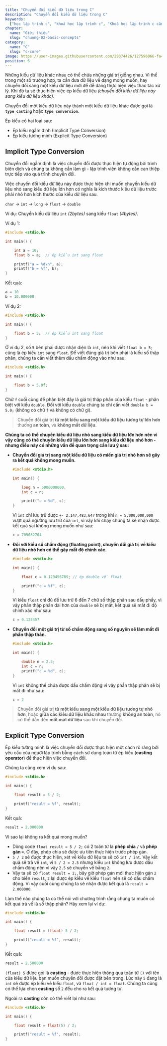 ```yaml
---
title: "Chuyển đổi kiểu dữ liệu trong C"
description: "Chuyển đổi kiểu dữ liệu trong C"
keywords:
  ["học lập trình c", "khoá học lập trình c", "Khoá học lập trình c căn bản"]
chapter:
  name: "Giới thiệu"
  slug: "chuong-02-basic-concepts"
category:
  name: "C"
  slug: "c-core"
image: https://user-images.githubusercontent.com/29374426/127596066-fa46df01-982f-4a72-b6d1-f7d8f5c5a9b3.png
position: 6
---
```


Những kiểu dữ liệu khác nhau có thể chứa những giá trị giống nhau. Vì thế trong một số trường hợp, ta cần đưa dữ liệu về dạng mong muốn, hay chuyển đổi sang một kiểu dữ liệu mới để dễ dàng thực hiện việc thao tác xử lý. Khi đó ta sẽ thực hiện việc ép kiểu dữ liệu _(chuyển đổi kiểu dữ liệu này sang kiểu dữ liệu khác)_.

Chuyển đổi một kiểu dữ liệu này thành một kiểu dữ liệu khác được gọi là **`type casting`** hoặc **`type conversion`**.

Ép kiểu có hai loại sau:

- Ép kiểu ngầm định (Implicit Type Conversion)
- Ép kiểu tường minh (Explicit Type Conversion)

## Implicit Type Conversion

Chuyển đổi ngầm định là việc chuyển đổi được thực hiện tự động bởi trình biên dịch và chúng ta không cần làm gì - lập trình viên không cần can thiệp trực tiếp vào quá trình chuyển đổi.

Việc chuyển đổi kiểu dữ liệu này được thực hiện khi muốn chuyển kiểu dữ liệu nhỏ sang kiểu dữ liệu lớn hơn có nghĩa là kích thước kiểu dữ liệu trước phải nhỏ hơn kích thước của kiểu dữ liệu sau.

`char` -> `int` -> `long` -> `float` -> `double`

Ví dụ: Chuyển kiểu dữ liệu `int` _(2bytes)_ sang kiểu `float` _(4bytes)_.

Ví dụ 1:

```c
#include <stdio.h>

int main() {

    int a = 10;
    float b = a;  // ép kiểu int sang float

    printf("a = %d\n", a);
    printf("b = %f", b);
}
```

Kết quả:

```c
a = 10
b = 10.000000
```

Ví dụ 2:

```c
#include <stdio.h>

int main() {

    float b = 5;  // ép kiểu int sang float
}
```

Ở ví dụ 2, số `5` bên phải được nhận diện là `int`, nên khi viết `float b = 5;` cũng là ép kiểu `int` sang `float`. Để viết đúng giá trị bên phải là kiểu số thập phân, chúng ta cần viết thêm dấu chấm động vào như sau:

```c
#include <stdio.h>

int main() {

    float b = 5.0f;
}
```

Chữ `f` cuối cùng để phân biệt đây là giá trị thập phân của kiểu `float` - phân biệt với kiểu `double`. Đối với kiểu `double` chúng ta chỉ cần viết `double b = 5.0;` (không có chữ `f` và không có chữ gì).

> Chuyển đổi giá trị **từ một kiểu sang một kiểu dữ liệu tương tự lớn hơn** thường **an toàn**, và **không mất dữ liệu**.

**Chúng ta có thể chuyển kiểu dữ liệu nhỏ sang kiểu dữ liệu lớn hơn nên vì vậy cũng có thể chuyển kiểu dữ liệu lớn hơn sang kiểu dữ liệu nhỏ hơn - nhưng điều này có những vấn đề quan trọng cần lưu ý sau:**

- **Chuyển đổi giá trị sang một kiểu dữ liệu có miền giá trị nhỏ hơn sẽ gây ra kết quả không mong muốn.**

  ```c
  #include <stdio.h>

  int main() {

      long n = 5000000000;
      int c = n;

      printf("c = %d", c);
  }
  ```

  Vì `int` chỉ lưu trữ được `+- 2,147,483,647` trong khi `n = 5,000,000,000` vượt quá ngưỡng lưu trữ của `int`, vì vậy khi chạy chúng ta sẽ nhận được kết quả sai không mong muốn như sau:

  ```c
  c = 705032704
  ```

- **Đối với kiểu số chấm động (floating point), chuyển đổi giá trị về kiểu dữ liệu nhỏ hơn có thể gây mất độ chính xác.**

  ```c
  #include <stdio.h>

  int main() {

      float c = 0.123456789; // ép double về float

      printf("c = %f", c);
  }
  ```

  Vì kiểu `float` chỉ đủ để lưu trữ 6 đến 7 chữ số thập phân sau dấu phẩy, vì vậy phần thập phân dài hơn của `double` sẽ bị mất, kết quả sẽ mất đi độ chính xác như sau:

  ```c
  c = 0.123457
  ```

- **Chuyển đổi một giá trị từ số chấm động sang số nguyên sẽ làm mất đi phần thập thân.**

  ```c
  #include <stdio.h>

  int main() {

      double n = 2.5;
      int c = n;
      printf("c = %d", c);
  }
  ```

  Vì `int` không thế chứa được dấu chấm động vì vậy phần thập phân sẽ bị mất đi như sau:

  ```c
  c = 2
  ```

> Chuyển đổi giá trị **từ một kiểu sang một kiểu dữ liệu tương tự nhỏ hơn**, hoặc **giữa các kiểu dữ liệu khác nhau** thường **không an toàn**, nó có thể dẫn đến **mất mát dữ liệu** sau khi chuyển đổi.

## Explicit Type Conversion

Ép kiểu tường minh là việc chuyển đổi được thực hiện một cách rõ ràng bởi yêu cầu của người lập trình bằng cách sử dụng toán tử ép kiểu (**casting operator**) để thực hiện việc chuyển đổi.

Chúng ta cùng xem ví dụ sau:

```c
#include <stdio.h>

int main() {

    float result = 5 / 2;

    printf("result = %f", result);
}
```

Kết quả:

```c
result = 2.000000
```

Vì sao lại không ra kết quả mong muốn?

- Dòng code `float result = 5 / 2;` có 2 toán từ là **phép chia `/`** và **phép gán `=`**. Ở đây, phép chia sẽ được ưu tiên thực hiện trước phép gán.
- `5 / 2` sẽ được thực hiện, xét về kiểu dữ liệu ta sẽ có `int / int`. Vậy kết quả sẽ trả về `int`, vì `5 / 2 = 2.5` nhưng kiểu `int` không lưu được dấu chấm động nên vì vậy `2.5` sẽ chuyển về bằng `2`.
- Vậy ta sẽ có `float result = 2;`, bây giờ phép gán mới thực hiện gán `2` cho biến `result`, `2` lại được ép kiểu về kiểu `float` nên sẽ có dấu chấm động. Vì vậy cuối cùng chúng ta sẽ nhận được kết quả là `result = 2.000000`.

Làm thế nào chúng ta có thể nói với chương trình rằng chúng ta muốn có kết quả trả về là số thập phân? Hãy xem lại ví dụ:

```c
#include <stdio.h>

int main() {

    float result = (float) 5 / 2;

    printf("result = %f", result);
}
```

Kết quả:

```c
result = 2.500000
```

`(float) 5` được gọi là **casting** - được thực hiện thông qua toán tử `()` với tên của kiểu dữ liệu bạn muốn chuyển đổi được đặt bên trong. Lúc này `5` đang là `int` sẽ được ép kiểu về kiểu `float`, và `float / int = float`. Chúng ta cũng có thể lựa chọn **casting** số `2` đều cho ra kết quả tương tự.

Ngoài ra **casting** còn có thể viết lại như sau:

```c
#include <stdio.h>

int main() {

    float result = float(5) / 2;

    printf("result = %f", result);
}
```
